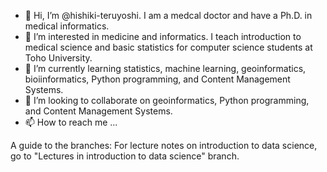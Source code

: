 - 👋 Hi, I’m @hishiki-teruyoshi. I am a medcal doctor and have a Ph.D. in medical informatics.
- 👀 I’m interested in medicine and informatics. I teach introduction to medical science and basic statistics for computer science students at Toho University.
- 🌱 I’m currently learning statistics, machine learning, geoinformatics, bioiinformatics, Python programming, and Content Management Systems.
- 💞️ I’m looking to collaborate on geoinformatics, Python programming, and Content Management Systems.
- 📫 How to reach me ...

<!---
hishiki-teruyoshi/hishiki-teruyoshi is a ✨ special ✨ repository because its `README.md` (this file) appears on your GitHub profile.
You can click the Preview link to take a look at your changes.
--->
A guide to the branches:
For lecture notes on introduction to data science, go to "Lectures in introduction to data science" branch. 
